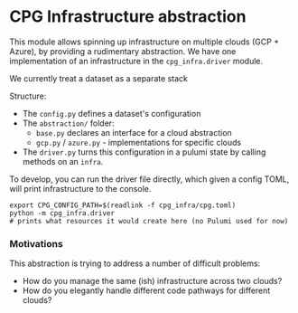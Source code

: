 # CPG Infrastructure abstraction

This module allows spinning up infrastructure on multiple clouds (GCP + Azure),
by providing a rudimentary abstraction. We have one implementation of an 
infrastructure in the `cpg_infra.driver` module.

We currently treat a dataset as a separate stack

Structure:

- The `config.py` defines a dataset's configuration
- The `abstraction/` folder:
  - `base.py` declares an interface for a cloud abstraction
  - `gcp.py` / `azure.py` - implementations for specific clouds
- The `driver.py` turns this configuration in a pulumi state by calling methods on an `infra`.

To develop, you can run the driver file directly, which given a config TOML, will print infrastructure to the console.

```shell
export CPG_CONFIG_PATH=$(readlink -f cpg_infra/cpg.toml)
python -m cpg_infra.driver
# prints what resources it would create here (no Pulumi used for now)
```

### Motivations

This abstraction is trying to address a number of difficult problems:

- How do you manage the same (ish) infrastructure across two clouds?
- How do you elegantly handle different code pathways for different clouds?
